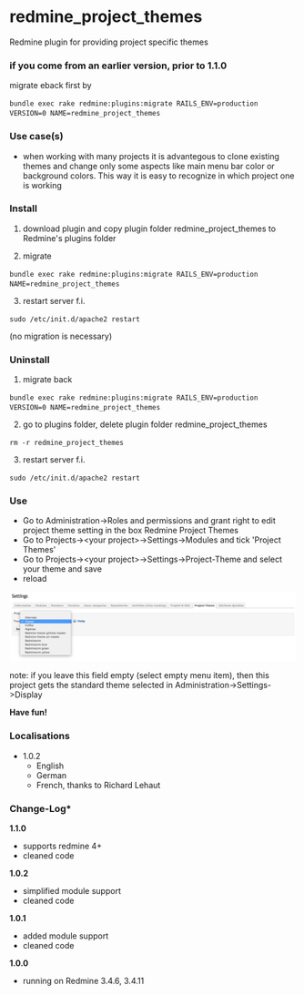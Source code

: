 # redmine_project_themes

Redmine plugin for providing project specific themes

### if you come from an earlier version, prior to 1.1.0

migrate eback first by 

`bundle exec rake redmine:plugins:migrate RAILS_ENV=production VERSION=0 NAME=redmine_project_themes`

### Use case(s)

* when working with many projects it is advantegous to clone existing themes and change only some aspects like main menu bar color or background colors. This way it is easy to recognize in which project one is working

### Install

1. download plugin and copy plugin folder redmine_project_themes to Redmine's plugins folder 

2. migrate

`bundle exec rake redmine:plugins:migrate RAILS_ENV=production NAME=redmine_project_themes`

3. restart server f.i.  

`sudo /etc/init.d/apache2 restart`

(no migration is necessary)

### Uninstall

1. migrate back

`bundle exec rake redmine:plugins:migrate RAILS_ENV=production VERSION=0 NAME=redmine_project_themes`

2. go to plugins folder, delete plugin folder redmine_project_themes

`rm -r redmine_project_themes`

3. restart server f.i. 

`sudo /etc/init.d/apache2 restart`

### Use

* Go to Administration->Roles and permissions and grant right to edit project theme setting in the box Redmine Project Themes  
* Go to Projects->&lt;your project&gt;->Settings->Modules and tick 'Project Themes'
* Go to Projects->&lt;your project&gt;->Settings->Project-Theme and select your theme and save
* reload

![PNG that represents a quick overview](/doc/project_setting.png)

note: if you leave this field empty (select empty menu item), then this project gets the standard theme selected in Administration->Settings->Display

**Have fun!**

### Localisations

* 1.0.2
  - English
  - German
  - French, thanks to Richard Lehaut

### Change-Log* 

**1.1.0**
 - supports redmine 4+
 - cleaned code
 
**1.0.2**
 - simplified module support
 - cleaned code
 
**1.0.1**
 - added module support
 - cleaned code
 
**1.0.0** 
  - running on Redmine 3.4.6, 3.4.11
